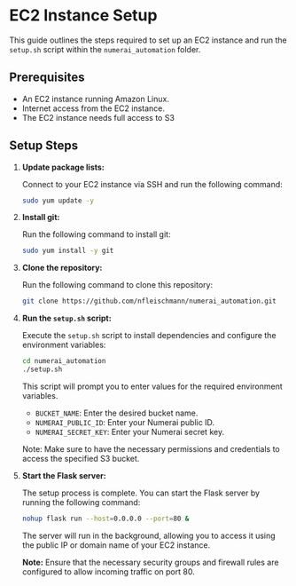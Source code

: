 # EC2 Instance Setup

This guide outlines the steps required to set up an EC2 instance and run the `setup.sh` script within the `numerai_automation` folder.

## Prerequisites

- An EC2 instance running Amazon Linux.
- Internet access from the EC2 instance.
- The EC2 instance needs full access to S3

## Setup Steps

1. **Update package lists:**

   Connect to your EC2 instance via SSH and run the following command:

   ```bash
   sudo yum update -y
   ```

2. **Install git:**

   Run the following command to install git:

   ```bash
   sudo yum install -y git
   ```

3. **Clone the repository:**

   Run the following command to clone this repository:

   ```bash
   git clone https://github.com/nfleischmann/numerai_automation.git
   ```

4. **Run the `setup.sh` script:**

   Execute the `setup.sh` script to install dependencies and configure the environment variables:

   ```bash
   cd numerai_automation
   ./setup.sh
   ```

   This script will prompt you to enter values for the required environment variables.

   - `BUCKET_NAME`: Enter the desired bucket name.
   - `NUMERAI_PUBLIC_ID`: Enter your Numerai public ID.
   - `NUMERAI_SECRET_KEY`: Enter your Numerai secret key.

   Note: Make sure to have the necessary permissions and credentials to access the specified S3 bucket.

5. **Start the Flask server:**

   The setup process is complete. You can start the Flask server by running the following command:

   ```bash
   nohup flask run --host=0.0.0.0 --port=80 &
   ```

   The server will run in the background, allowing you to access it using the public IP or domain name of your EC2 instance.

   **Note:** Ensure that the necessary security groups and firewall rules are configured to allow incoming traffic on port 80.

